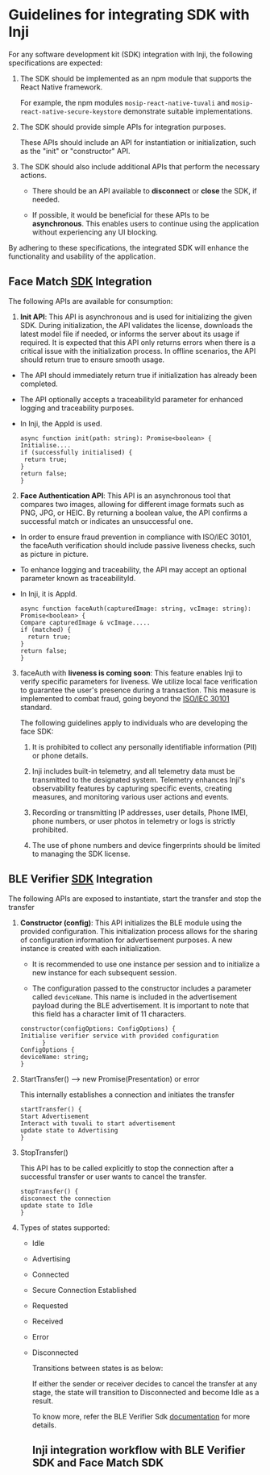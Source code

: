 # Guidelines for integrating SDK with Inji

For any software development kit (SDK) integration with Inji, the following specifications are expected:

1. The SDK should be implemented as an npm module that supports the React Native framework.

   For example, the npm modules `mosip-react-native-tuvali` and `mosip-react-native-secure-keystore` demonstrate suitable implementations.

2. The SDK should provide simple APIs for integration purposes.

   These APIs should include an API for instantiation or initialization, such as the "init" or "constructor" API.

3. The SDK should also include additional APIs that perform the necessary actions.

   * There should be an API available to **disconnect** or **close** the SDK, if needed.

   * If possible, it would be beneficial for these APIs to be **asynchronous**. This enables users to continue using the application without experiencing any UI blocking.

By adhering to these specifications, the integrated SDK will enhance the functionality and usability of the application.

## Face Match [SDK](https://github.com/mosip/mosip-mobileid-sdk/tree/IrisScan) Integration

The following APIs are available for consumption:

1. **Init API**: This API is asynchronous and is used for initializing the given SDK. During initialization, the API validates the license, downloads the latest model file if needed, or informs the server about its usage if required. It is expected that this API only returns errors when there is a critical issue with the initialization process. In offline scenarios, the API should return true to ensure smooth usage.

*  The API should immediately return true if initialization has already been completed.

* The API optionally accepts a traceabilityId parameter for enhanced logging and traceability purposes.

* In Inji, the AppId is used.

   ```
   async function init(path: string): Promise<boolean> {
  Initialise....
  if (successfully initialised) {
    return true;
  }
  return false;
  }
  ```

2. **Face Authentication API**: This API is an asynchronous tool that compares two images, allowing for different image formats such as PNG, JPG, or HEIC. By returning a boolean value, the API confirms a successful match or indicates an unsuccessful one. 

* In order to ensure fraud prevention in compliance with ISO/IEC 30101, the faceAuth verification should include passive liveness checks, such as picture in picture.

* To enhance logging and traceability, the API may accept an optional parameter known as traceabilityId.

* In Inji, it is AppId.

  ```
  async function faceAuth(capturedImage: string, vcImage: string): Promise<boolean> {
  Compare capturedImage & vcImage.....
  if (matched) {
    return true;
  }
  return false;
  }
  ```

 3. faceAuth with **liveness is coming soon**: This feature enables Inji to verify specific parameters for liveness. We utilize local face verification to guarantee the user's presence during a transaction. This measure is implemented to combat fraud, going beyond the [ISO/IEC 30101](https://www.iso.org/standard/83828.html) standard.

    The following guidelines apply to individuals who are developing the face SDK:

    1. It is prohibited to collect any personally identifiable information (PII) or phone details.

    2. Inji includes built-in telemetry, and all telemetry data must be transmitted to the designated system. Telemetry enhances Inji's observability features by capturing specific events, creating measures, and monitoring various user actions and events.

    3. Recording or transmitting IP addresses, user details, Phone IMEI, phone numbers, or user photos in telemetry or logs is strictly prohibited.

    4. The use of phone numbers and device fingerprints should be limited to managing the SDK license.
   
## BLE Verifier [SDK](https://mosip.atlassian.net/wiki/spaces/Inji/pages/1170112529) Integration

The following APIs are exposed to instantiate, start the transfer and stop the transfer

1. **Constructor (config)**: This API initializes the BLE module using the provided configuration. This initialization process allows for the sharing of configuration information for advertisement purposes. A new instance is created with each initialization.

   * It is recommended to use one instance per session and to initialize a new instance for each subsequent session.

   * The configuration passed to the constructor includes a parameter called `deviceName`. This name is included in the advertisement payload during the BLE advertisement. It is important to note that this field has a character limit of 11 characters.

    ```
    constructor(configOptions: ConfigOptions) {
    Initialise verifier service with provided configuration
          }
    ConfigOptions {
    deviceName: string;
    }
    ```

2. StartTransfer() —> new Promise(Presentation) or error

   This internally establishes a connection and initiates the transfer

   ```
   startTransfer() {
   Start Advertisement
   Interact with tuvali to start advertisement
   update state to Advertising
   }
   ```
3. StopTransfer()

   This API has to be called explicitly to stop the connection after a successful transfer or user wants to cancel the transfer.

   ```
   stopTransfer() {
   disconnect the connection
   update state to Idle
   }
   ```

4. Types of states supported:

   * Idle

   * Advertising

   * Connected

   * Secure Connection Established

   * Requested

   * Received

   * Error

   * Disconnected
  
     Transitions between states is as below:

     If either the sender or receiver decides to cancel the transfer at any stage, the state will transition to Disconnected and become Idle as a result.

     To know more, refer the BLE Verifier Sdk [documentation](https://github.com/mosip/ble-verifier-sdk/tree/develop#readme) for more details.

     ## Inji integration workflow with BLE Verifier SDK and Face Match SDK

     

